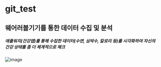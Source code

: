 # git_test

<h2> 웨어러블기기를 통한 데이터 수집 및 분석 </h2>
<h5>
  애플워치(건강앱)를 통해 수집한 데이터(수면, 심박수, 칼로리 등)를 시각화하여 자신의 건강 상태를 좀 더 체계적으로 체크 
</h5>

![image](https://user-images.githubusercontent.com/81980221/192734437-6357bb20-472d-456a-8590-1018fc14ec69.jpeg)
